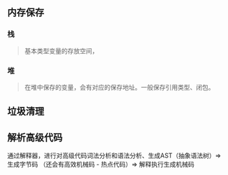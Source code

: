 ## 内存保存

### 栈

> 基本类型变量的存放空间，

### 堆

> 在堆中保存的变量，会有对应的保存地址。一般保存引用类型、闭包。

## 垃圾清理

## 解析高级代码

通过解释器，进行对高级代码词法分析和语法分析、生成AST（抽象语法树）=>  生成字节码 （还会有高效机械码 - 热点代码）=> 解释执行生成机械码
